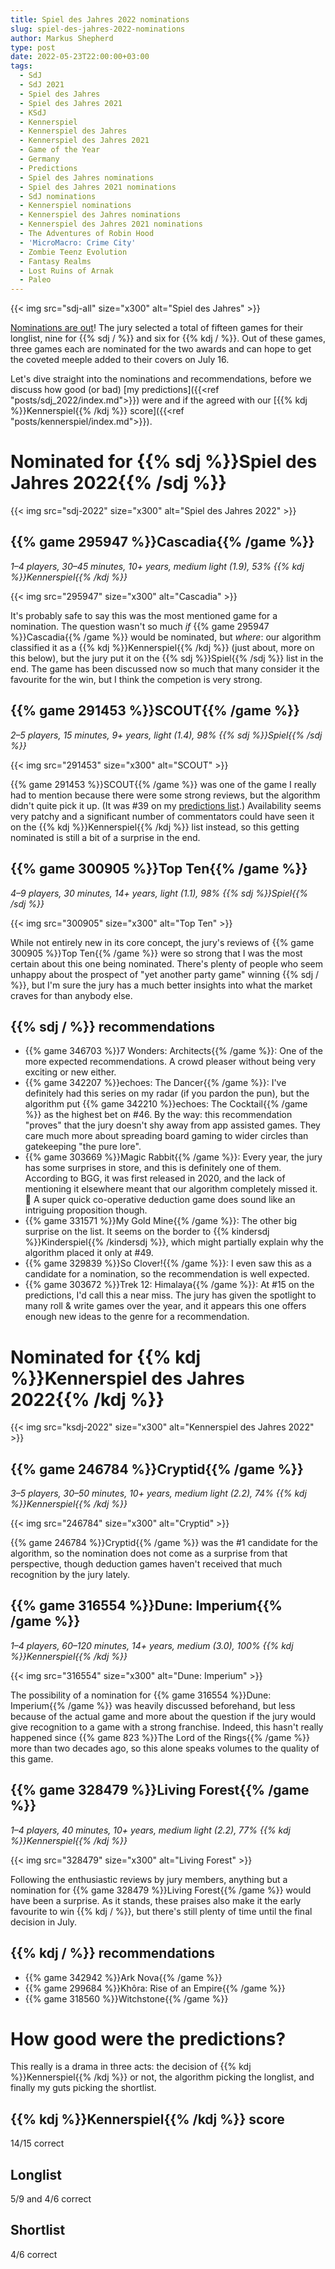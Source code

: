 ```yaml
---
title: Spiel des Jahres 2022 nominations
slug: spiel-des-jahres-2022-nominations
author: Markus Shepherd
type: post
date: 2022-05-23T22:00:00+03:00
tags:
  - SdJ
  - SdJ 2021
  - Spiel des Jahres
  - Spiel des Jahres 2021
  - KSdJ
  - Kennerspiel
  - Kennerspiel des Jahres
  - Kennerspiel des Jahres 2021
  - Game of the Year
  - Germany
  - Predictions
  - Spiel des Jahres nominations
  - Spiel des Jahres 2021 nominations
  - SdJ nominations
  - Kennerspiel nominations
  - Kennerspiel des Jahres nominations
  - Kennerspiel des Jahres 2021 nominations
  - The Adventures of Robin Hood
  - 'MicroMacro: Crime City'
  - Zombie Teenz Evolution
  - Fantasy Realms
  - Lost Ruins of Arnak
  - Paleo
---
```


{{< img src="sdj-all" size="x300" alt="Spiel des Jahres" >}}

[Nominations are out](https://www.spiel-des-jahres.de/aktuelle-preistraeger-2022/)! The jury selected a total of fifteen games for their longlist, nine for {{% sdj / %}} and six for {{% kdj / %}}. Out of these games, three games each are nominated for the two awards and can hope to get the coveted meeple added to their covers on July 16.

Let's dive straight into the nominations and recommendations, before we discuss how good (or bad) [my predictions]({{<ref "posts/sdj_2022/index.md">}}) were and if the agreed with our [{{% kdj %}}Kennerspiel{{% /kdj %}} score]({{<ref "posts/kennerspiel/index.md">}}).


# Nominated for {{% sdj %}}Spiel des Jahres 2022{{% /sdj %}}

{{< img src="sdj-2022" size="x300" alt="Spiel des Jahres 2022" >}}


## {{% game 295947 %}}Cascadia{{% /game %}}

*1–4 players, 30–45 minutes, 10+ years, medium light (1.9), 53% {{% kdj %}}Kennerspiel{{% /kdj %}}*

{{< img src="295947" size="x300" alt="Cascadia" >}}

It's probably safe to say this was the most mentioned game for a nomination. The question wasn't so much *if* {{% game 295947 %}}Cascadia{{% /game %}} would be nominated, but *where*: our algorithm classified it as a {{% kdj %}}Kennerspiel{{% /kdj %}} (just about, more on this below), but the jury put it on the {{% sdj %}}Spiel{{% /sdj %}} list in the end. The game has been discussed now so much that many consider it the favourite for the win, but I think the competion is very strong.


## {{% game 291453 %}}SCOUT{{% /game %}}

*2–5 players, 15 minutes, 9+ years, light (1.4), 98% {{% sdj %}}Spiel{{% /sdj %}}*

{{< img src="291453" size="x300" alt="SCOUT" >}}

{{% game 291453 %}}SCOUT{{% /game %}} was one of the game I really had to mention because there were some strong reviews, but the algorithm didn't quite pick it up. (It was #39 on my [predictions list](predictions.csv).) Availability seems very patchy and a significant number of commentators could have seen it on the {{% kdj %}}Kennerspiel{{% /kdj %}} list instead, so this getting nominated is still a bit of a surprise in the end.


## {{% game 300905 %}}Top Ten{{% /game %}}

*4–9 players, 30 minutes, 14+ years, light (1.1), 98% {{% sdj %}}Spiel{{% /sdj %}}*

{{< img src="300905" size="x300" alt="Top Ten" >}}

While not entirely new in its core concept, the jury's reviews of {{% game 300905 %}}Top Ten{{% /game %}} were so strong that I was the most certain about this one being nominated. There's plenty of people who seem unhappy about the prospect of "yet another party game" winning {{% sdj / %}}, but I'm sure the jury has a much better insights into what the market craves for than anybody else.


## {{% sdj / %}} recommendations

* {{% game 346703 %}}7 Wonders: Architects{{% /game %}}: One of the more expected recommendations. A crowd pleaser without being very exciting or new either.
* {{% game 342207 %}}echoes: The Dancer{{% /game %}}: I've definitely had this series on my radar (if you pardon the pun), but the algorithm put {{% game 342210 %}}echoes: The Cocktail{{% /game %}} as the highest bet on #46. By the way: this recommendation "proves" that the jury doesn't shy away from app assisted games. They care much more about spreading board gaming to wider circles than gatekeeping "the pure lore".
* {{% game 303669 %}}Magic Rabbit{{% /game %}}: Every year, the jury has some surprises in store, and this is definitely one of them. According to BGG, it was first released in 2020, and the lack of mentioning it elsewhere meant that our algorithm completely missed it. 🤷 A super quick co-operative deduction game does sound like an intriguing proposition though.
* {{% game 331571 %}}My Gold Mine{{% /game %}}: The other big surprise on the list. It seems on the border to {{% kindersdj %}}Kinderspiel{{% /kindersdj %}}, which might partially explain why the algorithm placed it only at #49.
* {{% game 329839 %}}So Clover!{{% /game %}}: I even saw this as a candidate for a nomination, so the recommendation is well expected.
* {{% game 303672 %}}Trek 12: Himalaya{{% /game %}}: At #15 on the predictions, I'd call this a near miss. The jury has given the spotlight to many roll & write games over the year, and it appears this one offers enough new ideas to the genre for a recommendation.


# Nominated for {{% kdj %}}Kennerspiel des Jahres 2022{{% /kdj %}}

{{< img src="ksdj-2022" size="x300" alt="Kennerspiel des Jahres 2022" >}}


## {{% game 246784 %}}Cryptid{{% /game %}}

*3–5 players, 30–50 minutes, 10+ years, medium light (2.2), 74% {{% kdj %}}Kennerspiel{{% /kdj %}}*

{{< img src="246784" size="x300" alt="Cryptid" >}}

{{% game 246784 %}}Cryptid{{% /game %}} was the #1 candidate for the algorithm, so the nomination does not come as a surprise from that perspective, though deduction games haven't received that much recognition by the jury lately.


## {{% game 316554 %}}Dune: Imperium{{% /game %}}

*1–4 players, 60–120 minutes, 14+ years, medium (3.0), 100% {{% kdj %}}Kennerspiel{{% /kdj %}}*

{{< img src="316554" size="x300" alt="Dune: Imperium" >}}

The possibility of a nomination for {{% game 316554 %}}Dune: Imperium{{% /game %}} was heavily discussed beforehand, but less because of the actual game and more about the question if the jury would give recognition to a game with a strong franchise. Indeed, this hasn't really happened since {{% game 823 %}}The Lord of the Rings{{% /game %}} more than two decades ago, so this alone speaks volumes to the quality of this game.


## {{% game 328479 %}}Living Forest{{% /game %}}

*1–4 players, 40 minutes, 10+ years, medium light (2.2), 77% {{% kdj %}}Kennerspiel{{% /kdj %}}*

{{< img src="328479" size="x300" alt="Living Forest" >}}

Following the enthusiastic reviews by jury members, anything but a nomination for {{% game 328479 %}}Living Forest{{% /game %}} would have been a surprise. As it stands, these praises also make it the early favourite to win {{% kdj / %}}, but there's still plenty of time until the final decision in July.


## {{% kdj / %}} recommendations

* {{% game 342942 %}}Ark Nova{{% /game %}}
* {{% game 299684 %}}Khôra: Rise of an Empire{{% /game %}}
* {{% game 318560 %}}Witchstone{{% /game %}}


# How good were the predictions?

This really is a drama in three acts: the decision of {{% kdj %}}Kennerspiel{{% /kdj %}} or not, the algorithm picking the longlist, and finally my guts picking the shortlist.


## {{% kdj %}}Kennerspiel{{% /kdj %}} score

14/15 correct


## Longlist

5/9 and 4/6 correct


## Shortlist

4/6 correct
